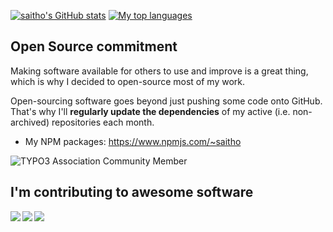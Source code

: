 [![saitho's GitHub stats](https://github-readme-stats.vercel.app/api?username=saitho&include_all_commits=true)](https://github.com/saitho?tab=repositories)
[![My top languages](https://github-readme-stats.vercel.app/api/top-langs/?username=saitho&hide=c%23,tex,c,c%2B%2B)](https://github.com/saitho?tab=repositories)

## Open Source commitment

Making software available for others to use and improve is a great thing, which is why I decided to open-source most of my work.

Open-sourcing software goes beyond just pushing some code onto GitHub. That's why I'll **regularly update the dependencies** of my active (i.e. non-archived) repositories each month.

* My NPM packages: https://www.npmjs.com/~saitho

![TYPO3 Association Community Member](https://typo3.org/fileadmin/t3o_common_storage/images/badges/community_membership_badge_renderings/community_membership_badge_150x75.png)

## I'm contributing to awesome software

<a href="https://github.com/go-gitea/gitea/pulls?q=is%3Apr+author%3Asaitho">
  <img align="left" src="https://github-readme-stats.vercel.app/api/pin/?username=go-gitea&repo=gitea" />
</a>
<a href="https://github.com/semantic-release/semantic-release/pulls?q=is%3Apr+author%3Asaitho">
  <img align="left" src="https://github-readme-stats.vercel.app/api/pin/?username=semantic-release&repo=semantic-release" />
</a>

<a href="https://github.com/anuraghazra/github-readme-stats/pulls?q=is%3Apr+author%3Asaitho">
  <img align="left" src="https://github-readme-stats.vercel.app/api/pin/?username=anuraghazra&repo=github-readme-stats" />
</a>
